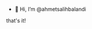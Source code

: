 - 👋 Hi, I’m @ahmetsalihbalandi



that's it!
<!--- 👀 I’m interested in ...
- 🌱 I’m currently learning ...
- 💞️ I’m looking to collaborate on ...
- 📫 How to reach me ...
- 😄 Pronouns: ...
- ⚡ Fun fact: ...


ahmetsalihbalandi/ahmetsalihbalandi is a ✨ special ✨ repository because its `README.md` (this file) appears on your GitHub profile.
You can click the Preview link to take a look at your changes.
--->
